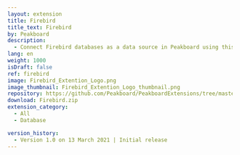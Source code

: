 ```yaml
---
layout: extension
title: Firebird
title_text: Firebird
by: Peakboard
description: 
  - Connect Firebird databases as a data source in Peakboard using this extension.
lang: en
weight: 1000
isDraft: false
ref: firebird
image: Firebird_Extention_Logo.png
image_thumbnail: Firebird_Extention_Logo_thumbnail.png
repository: https://github.com/Peakboard/PeakboardExtensions/tree/master/Firebird
download: Firebird.zip
extension_category:
  - All
  - Database

version_history:
  - Version 1.0 on 13 March 2021 | Initial release
---
```

